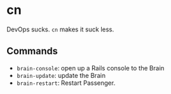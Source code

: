 # cn

DevOps sucks. `cn` makes it suck less.

## Commands

* `brain-console`: open up a Rails console to the Brain
* `brain-update`:  update the Brain
* `brain-restart`: Restart Passenger.
